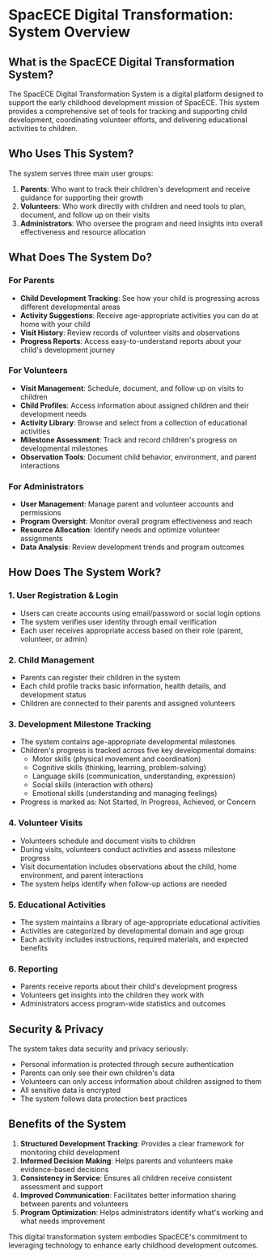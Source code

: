 # SpacECE Digital Transformation: System Overview

## What is the SpacECE Digital Transformation System?

The SpacECE Digital Transformation System is a digital platform designed to support the early childhood development mission of SpacECE. This system provides a comprehensive set of tools for tracking and supporting child development, coordinating volunteer efforts, and delivering educational activities to children.

## Who Uses This System?

The system serves three main user groups:

1. **Parents**: Who want to track their children's development and receive guidance for supporting their growth
2. **Volunteers**: Who work directly with children and need tools to plan, document, and follow up on their visits
3. **Administrators**: Who oversee the program and need insights into overall effectiveness and resource allocation

## What Does The System Do?

### For Parents

- **Child Development Tracking**: See how your child is progressing across different developmental areas
- **Activity Suggestions**: Receive age-appropriate activities you can do at home with your child
- **Visit History**: Review records of volunteer visits and observations
- **Progress Reports**: Access easy-to-understand reports about your child's development journey

### For Volunteers

- **Visit Management**: Schedule, document, and follow up on visits to children
- **Child Profiles**: Access information about assigned children and their development needs
- **Activity Library**: Browse and select from a collection of educational activities
- **Milestone Assessment**: Track and record children's progress on developmental milestones
- **Observation Tools**: Document child behavior, environment, and parent interactions

### For Administrators

- **User Management**: Manage parent and volunteer accounts and permissions
- **Program Oversight**: Monitor overall program effectiveness and reach
- **Resource Allocation**: Identify needs and optimize volunteer assignments
- **Data Analysis**: Review development trends and program outcomes

## How Does The System Work?

### 1. User Registration & Login

- Users can create accounts using email/password or social login options
- The system verifies user identity through email verification
- Each user receives appropriate access based on their role (parent, volunteer, or admin)

### 2. Child Management

- Parents can register their children in the system
- Each child profile tracks basic information, health details, and development status
- Children are connected to their parents and assigned volunteers

### 3. Development Milestone Tracking

- The system contains age-appropriate developmental milestones
- Children's progress is tracked across five key developmental domains:
  - Motor skills (physical movement and coordination)
  - Cognitive skills (thinking, learning, problem-solving)
  - Language skills (communication, understanding, expression)
  - Social skills (interaction with others)
  - Emotional skills (understanding and managing feelings)
- Progress is marked as: Not Started, In Progress, Achieved, or Concern

### 4. Volunteer Visits

- Volunteers schedule and document visits to children
- During visits, volunteers conduct activities and assess milestone progress
- Visit documentation includes observations about the child, home environment, and parent interactions
- The system helps identify when follow-up actions are needed

### 5. Educational Activities

- The system maintains a library of age-appropriate educational activities
- Activities are categorized by developmental domain and age group
- Each activity includes instructions, required materials, and expected benefits

### 6. Reporting

- Parents receive reports about their child's development progress
- Volunteers get insights into the children they work with
- Administrators access program-wide statistics and outcomes

## Security & Privacy

The system takes data security and privacy seriously:

- Personal information is protected through secure authentication
- Parents can only see their own children's data
- Volunteers can only access information about children assigned to them
- All sensitive data is encrypted
- The system follows data protection best practices

## Benefits of the System

1. **Structured Development Tracking**: Provides a clear framework for monitoring child development
2. **Informed Decision Making**: Helps parents and volunteers make evidence-based decisions
3. **Consistency in Service**: Ensures all children receive consistent assessment and support
4. **Improved Communication**: Facilitates better information sharing between parents and volunteers
5. **Program Optimization**: Helps administrators identify what's working and what needs improvement

This digital transformation system embodies SpacECE's commitment to leveraging technology to enhance early childhood development outcomes.

